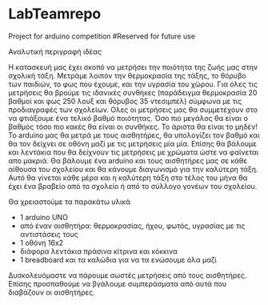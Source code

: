 # LabTeamrepo
Project for arduino competition
#Reserved for future use

Αναλυτική περιγραφή ιδέας 

Η κατασκευή μας έχει σκοπό να μετρήσει την ποιότητα της ζωής μας στην σχολική τάξη. Μετράμε λοιπόν την θερμοκρασία της τάξης, το θόρυβο των παιδιών, το φως που έχουμε, και την υγρασία του χώρου. Για όλες τις μετρήσεις θα βρούμε τις ιδανικές συνθήκες (παράδειγμα θερμοκρασία 20 βαθμοί και φως 250 λουξ και θόρυβος 35 ντεσιμπέλ) σύμφωνα με τις προδιαγραφές των σχολείων. Ολες οι μετρήσεις μας θα συμμετέχουν στο να φτιάξουμε ένα τελικό βαθμό ποιότητας. Όσο πιο μεγάλος θα είναι ο βαθμός τόσο πιο κακές θα είναι οι συνθήκες. Το άριστα θα είναι το μηδέν! Το arduino μας θα μετρά με τους αισθητήρες, θα υπολογίζει τον βαθμό και θα τον δείχνει σε οθόνη μαζί με τις μετρήσεις μία μία. Επίσης θα βάλουμε και λεντάκια που θα δείχνουν τις μετρήσεις με χρώματα ώστε να φαίνεται απο μακριά.
Θα βάλουμε ένα arduino και τους αισθητήρες μας σε κάθε αίθουσα του σχολείου και θα κάνουμε διαγωνισμό για την καλύτερη τάξη. Αυτό θα γίνεται κάθε μέρα και η καλύτερη τάξη στο τέλος του μήνα θα έχει ένα βραβείο από το σχολείο ή από το σύλλογο γονέων του σχολείου.

Θα χρειαστούμε τα παρακάτω υλικά
- 1 arduino UNO
- από έναν αισθητήρα: θερμοκρασίας, ήχου, φωτός, υγρασίας με τις αντιστάσεις τους
- 1 οθόνη 16x2 
- διάφορα λεντάκια πράσινα κίτρινα και κόκκινα
- 1 breadboard και τα καλώδια για να τα ενώσουμε όλα μαζί 

Δυσκολευόμαστε να πάρουμε σωστές μετρήσεις από τους αισθητήρες.
Επίσης προσπαθούμε να βγάλουμε συμπεράσματα από αυτά που διαβάζουν οι αισθητήρες.
